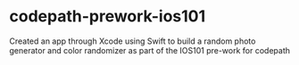 # codepath-prework-ios101
Created an app through Xcode using Swift to build a random photo generator and color randomizer as part of the IOS101 pre-work for codepath
